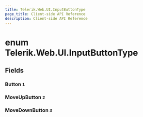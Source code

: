 ```yaml
---
title: Telerik.Web.UI.InputButtonType
page_title: Client-side API Reference
description: Client-side API Reference
---
```


# enum Telerik.Web.UI.InputButtonType

## Fields

### Button `1`

### MoveUpButton `2`

### MoveDownButton `3`


